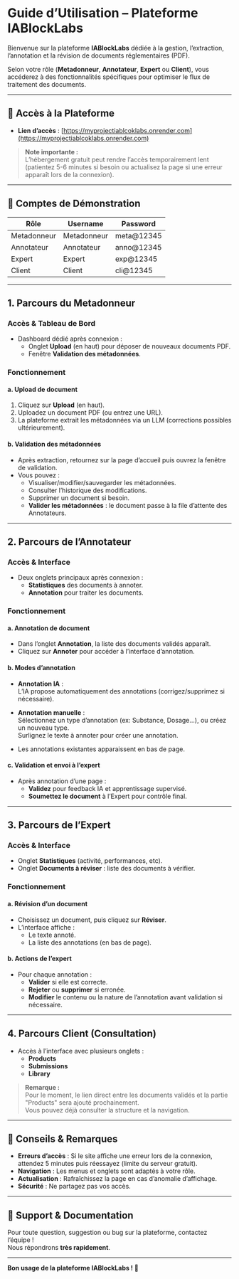 # Guide d’Utilisation – Plateforme IABlockLabs

Bienvenue sur la plateforme **IABlockLabs** dédiée à la gestion, l’extraction, l’annotation et la révision de documents réglementaires (PDF).

Selon votre rôle (**Metadonneur**, **Annotateur**, **Expert** ou **Client**), vous accéderez à des fonctionnalités spécifiques pour optimiser le flux de traitement des documents.

---

## 🚀 Accès à la Plateforme

- **Lien d’accès** : [https://myprojectiablcoklabs.onrender.com](https://myprojectiablcoklabs.onrender.com)

> **Note importante :**  
> L’hébergement gratuit peut rendre l’accès temporairement lent (patientez 5-6 minutes si besoin ou actualisez la page si une erreur apparaît lors de la connexion).

---

## 👥 Comptes de Démonstration

| Rôle         | Username    | Password     |
|--------------|-------------|-------------|
| Metadonneur  | Metadonneur | meta@12345  |
| Annotateur   | Annotateur  | anno@12345  |
| Expert       | Expert      | exp@12345   |
| Client       | Client      | cli@12345   |

---

## 1. Parcours du **Metadonneur**

### Accès & Tableau de Bord

- Dashboard dédié après connexion :
  - Onglet **Upload** (en haut) pour déposer de nouveaux documents PDF.
  - Fenêtre **Validation des métadonnées**.

### Fonctionnement

#### a. Upload de document

1. Cliquez sur **Upload** (en haut).
2. Uploadez un document PDF (ou entrez une URL).
3. La plateforme extrait les métadonnées via un LLM (corrections possibles ultérieurement).

#### b. Validation des métadonnées

- Après extraction, retournez sur la page d’accueil puis ouvrez la fenêtre de validation.
- Vous pouvez :
  - Visualiser/modifier/sauvegarder les métadonnées.
  - Consulter l’historique des modifications.
  - Supprimer un document si besoin.
  - **Valider les métadonnées** : le document passe à la file d’attente des Annotateurs.

---

## 2. Parcours de l’**Annotateur**

### Accès & Interface

- Deux onglets principaux après connexion :
  - **Statistiques** des documents à annoter.
  - **Annotation** pour traiter les documents.

### Fonctionnement

#### a. Annotation de document

- Dans l’onglet **Annotation**, la liste des documents validés apparaît.
- Cliquez sur **Annoter** pour accéder à l’interface d’annotation.

#### b. Modes d’annotation

- **Annotation IA** :  
  L’IA propose automatiquement des annotations (corrigez/supprimez si nécessaire).

- **Annotation manuelle** :  
  Sélectionnez un type d’annotation (ex: Substance, Dosage…), ou créez un nouveau type.  
  Surlignez le texte à annoter pour créer une annotation.

- Les annotations existantes apparaissent en bas de page.

#### c. Validation et envoi à l’expert

- Après annotation d’une page :
  - **Validez** pour feedback IA et apprentissage supervisé.
  - **Soumettez le document** à l’Expert pour contrôle final.

---

## 3. Parcours de l’**Expert**

### Accès & Interface

- Onglet **Statistiques** (activité, performances, etc).
- Onglet **Documents à réviser** : liste des documents à vérifier.

### Fonctionnement

#### a. Révision d’un document

- Choisissez un document, puis cliquez sur **Réviser**.
- L’interface affiche :
  - Le texte annoté.
  - La liste des annotations (en bas de page).

#### b. Actions de l’expert

- Pour chaque annotation :
  - **Valider** si elle est correcte.
  - **Rejeter** ou **supprimer** si erronée.
  - **Modifier** le contenu ou la nature de l’annotation avant validation si nécessaire.

---

## 4. Parcours **Client** (Consultation)

- Accès à l’interface avec plusieurs onglets :
  - **Products**
  - **Submissions**
  - **Library**

> **Remarque :**  
> Pour le moment, le lien direct entre les documents validés et la partie "Products" sera ajouté prochainement.  
> Vous pouvez déjà consulter la structure et la navigation.

---

## 📝 Conseils & Remarques

- **Erreurs d’accès** : Si le site affiche une erreur lors de la connexion, attendez 5 minutes puis réessayez (limite du serveur gratuit).
- **Navigation** : Les menus et onglets sont adaptés à votre rôle.
- **Actualisation** : Rafraîchissez la page en cas d’anomalie d’affichage.
- **Sécurité** : Ne partagez pas vos accès.

---

## 💬 Support & Documentation

Pour toute question, suggestion ou bug sur la plateforme, contactez l’équipe !  
Nous répondrons **très rapidement**.

---

**Bon usage de la plateforme IABlockLabs ! 🚀**
